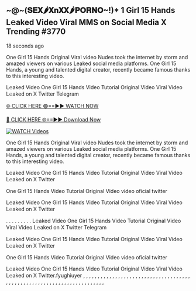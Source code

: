 ## ~@~‍(𝐒𝐄𝐗🌶️𝐗𝐧𝐗𝐗🌶️𝐏𝐎𝐑𝐍𝐎~!)* 1 Girl 15 Hands L𝚎aked Video Viral MMS on Social Media X Trending #3770

18 seconds ago

One Girl 15 Hands Original Viral video Nudes took the internet by storm and amazed viewers on various Leaked social media platforms. One Girl 15 Hands, a young and talented digital creator, recently became famous thanks to this interesting video.

L𝚎aked Video One Girl 15 Hands Video Tutorial Original Video Viral Video L𝚎aked on X Twitter Telegram

[🌐 CLICK HERE 🟢==►► WATCH NOW](https://dekho-ki-hoy-07-2k25.blogspot.com/2025/01/viral-live.html)

[🔴 CLICK HERE 🌐==►► Download Now](https://dekho-ki-hoy-07-2k25.blogspot.com/2025/01/viral-live.html)

[![WATCH Videos](https://i.imgur.com/dJHk4Zq.gif)](https://dekho-ki-hoy-07-2k25.blogspot.com/2025/01/viral-live.html)

One Girl 15 Hands Original Viral video Nudes took the internet by storm and amazed viewers on various Leaked social media platforms. One Girl 15 Hands, a young and talented digital creator, recently became famous thanks to this interesting video.

L𝚎aked Video One Girl 15 Hands Video Tutorial Original Video Viral Video L𝚎aked on X Twitter

One Girl 15 Hands Video Tutorial Original Video video oficial twitter

L𝚎aked Video One Girl 15 Hands Video Tutorial Original Video Viral Video L𝚎aked on X Twitter

. . . . . . . . . L𝚎aked Video One Girl 15 Hands Video Tutorial Original Video Viral Video L𝚎aked on X Twitter Telegram

L𝚎aked Video One Girl 15 Hands Video Tutorial Original Video Viral Video L𝚎aked on X Twitter

One Girl 15 Hands Video Tutorial Original Video video oficial twitter

L𝚎aked Video One Girl 15 Hands Video Tutorial Original Video Viral Video L𝚎aked on X Twitter.fyughiuyer
,
,
,
,
,
,
,
,
,
,
,
,
,
,
,
,
,
,
,
,
,
,
,
,
,
,
,
,
,
,
,
,
,
,
,
,
,
,
,
,
,
,
,
,
,
,
,
,
,
,
,
,
,
,
,
,
,
,
,
,
,
,
,
,
,
,
,
,
,
,
,